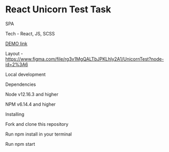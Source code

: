 # React Unicorn Test Task
SPA

Tech -
React,
JS,
SCSS

[DEMO link](https://maxxnikiforov.github.io/Unicorn_page_task/)

Layout - https://www.figma.com/file/rg3v1MgQALTbJPKLhly2A1/UnicornTest?node-id=2%3A6

Local development

Dependencies

Node v12.16.3 and higher

NPM v6.14.4 and higher

Installing

Fork and clone this repository

Run npm install in your terminal

Run npm start
